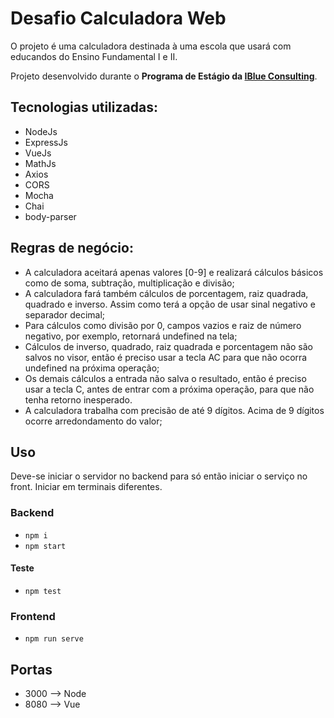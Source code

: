 # Desafio Calculadora Web

O projeto é uma calculadora destinada à uma escola que usará com educandos do Ensino Fundamental I e II.

Projeto desenvolvido durante o **Programa de Estágio da [IBlue Consulting](https://www.iblueconsulting.com.br/)**.

## Tecnologias utilizadas:

- NodeJs
- ExpressJs
- VueJs 
- MathJs
- Axios 
- CORS
- Mocha
- Chai
- body-parser
  

## Regras de negócio:
- A calculadora aceitará apenas valores [0-9] e realizará cálculos básicos como de soma, subtração, multiplicação e divisão;
- A calculadora fará também cálculos de porcentagem, raiz quadrada, quadrado e inverso. Assim como terá a opção de usar sinal negativo e separador decimal;
- Para cálculos como divisão por 0, campos vazios e raiz de número negativo, por exemplo, retornará undefined na tela;  
- Cálculos de inverso, quadrado, raiz quadrada e porcentagem não são salvos no visor, então é preciso usar a tecla AC para que não ocorra undefined na próxima operação;
- Os demais cálculos a entrada não salva o resultado, então é preciso usar a tecla C, antes de entrar com a próxima operação, para que não tenha retorno inesperado.  
- A calculadora trabalha com precisão de até 9 dígitos. Acima de 9 dígitos ocorre arredondamento do valor;

## Uso
Deve-se iniciar o servidor no backend para só então iniciar o serviço no front. Iniciar em terminais diferentes.
### Backend
- ```npm i```
- ```npm start```
#### Teste
- ```npm test```
### Frontend
- ```npm run serve```



## Portas 
- 3000 --> Node
- 8080 --> Vue